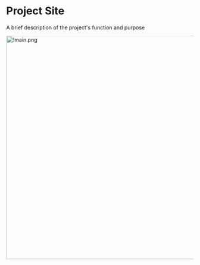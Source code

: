 # Project Site
A brief description of the project's function and purpose

<img src="img/!main.png" alt="!main.png" width="600">
